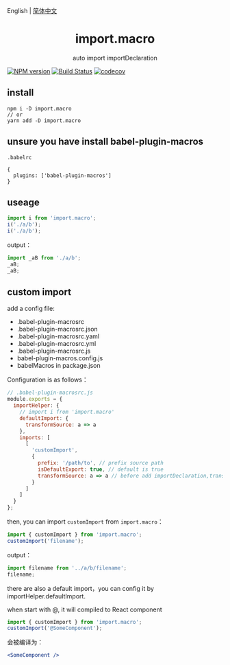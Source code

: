 English | [简体中文](./README_zh-CN.md)

<div align="center">
<h1>import.macro</h1>
auto import importDeclaration
</div>

[![NPM version](https://img.shields.io/npm/v/import.macro.svg?style=flat)](https://npmjs.org/package/import.macro)
[![Build Status](https://travis-ci.org/yoyooyooo/import.macro.svg?branch=master)](https://travis-ci.org/yoyooyooo/import.macro)
[![codecov](https://codecov.io/gh/yoyooyooo/import.macro/branch/master/graph/badge.svg)](https://codecov.io/gh/yoyooyooo/import.macro)

## install

```shell
npm i -D import.macro
// or
yarn add -D import.macro
```

## unsure you have install babel-plugin-macros

`.babelrc`

```shell
{
  plugins: ['babel-plugin-macros']
}
```

## useage

```js
import i from 'import.macro';
i('./a/b');
i('./a/b');
```

output：

```js
import _aB from './a/b';
_aB;
_aB;
```

## custom import

add a config file:

- .babel-plugin-macrosrc
- .babel-plugin-macrosrc.json
- .babel-plugin-macrosrc.yaml
- .babel-plugin-macrosrc.yml
- .babel-plugin-macrosrc.js
- babel-plugin-macros.config.js
- babelMacros in package.json

Configuration is as follows：

```js
// .babel-plugin-macrosrc.js
module.exports = {
  importHelper: {
    // import i from 'import.macro'
    defaultImport: {
      transformSource: a => a
    },
    imports: [
      [
        'customImport',
        {
          prefix: '/path/to', // prefix source path
          isDefaultExport: true, // default is true
          transformSource: a => a // before add importDeclaration,transform sourcePath
        }
      ]
    ]
  }
};
```

then, you can import `customImport` from `import.macro`：

```js
import { customImport } from 'import.macro';
customImport('filename');
```

output：

```js
import filename from '../a/b/filename';
filename;
```

there are also a default import，you can config it by importHelper.defaultImport.

when start with @, it will compiled to React component

```jsx
import { customImport } from 'import.macro';
customImport('@SomeComponent');
```

会被编译为：

```jsx
<SomeComponent />
```

